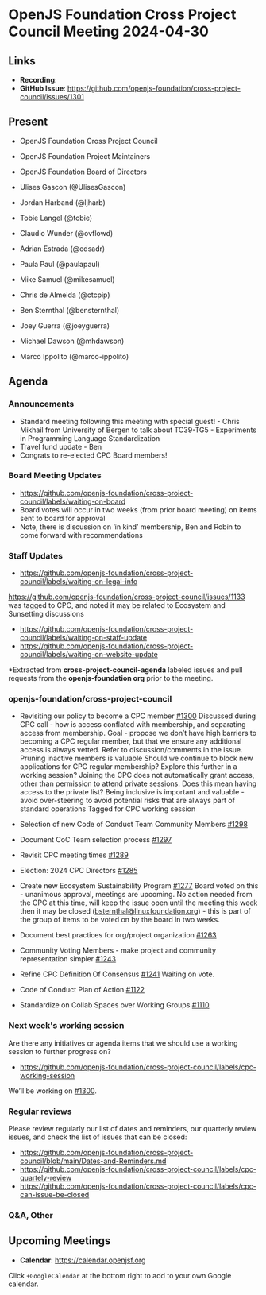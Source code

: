 # OpenJS Foundation Cross Project Council Meeting 2024-04-30

## Links

* **Recording**:
* **GitHub Issue**: https://github.com/openjs-foundation/cross-project-council/issues/1301

## Present

* OpenJS Foundation Cross Project Council
* OpenJS Foundation Project Maintainers
* OpenJS Foundation Board of Directors


* Ulises Gascon (@UlisesGascon)
* Jordan Harband (@ljharb)
* Tobie Langel (@tobie)
* Claudio Wunder (@ovflowd)
* Adrian Estrada (@edsadr)
* Paula Paul (@paulapaul)
* Mike Samuel (@mikesamuel)
* Chris de Almeida (@ctcpip)
* Ben Sternthal (@bensternthal)
* Joey Guerra (@joeyguerra)
* Michael Dawson (@mhdawson)
* Marco Ippolito (@marco-ippolito)

## Agenda

### Announcements

* Standard meeting following this meeting with special guest! - Chris
Mikhail from University of Bergen to talk about TC39-TG5 - Experiments in Programming Language Standardization
* Travel fund update - Ben
* Congrats to re-elected CPC Board members!

### Board Meeting Updates

- https://github.com/openjs-foundation/cross-project-council/labels/waiting-on-board
- Board votes will occur in two weeks (from prior board meeting) on items sent to board for approval
- Note, there is discussion on ‘in kind’ membership, Ben and Robin to come forward with recommendations

### Staff Updates

- https://github.com/openjs-foundation/cross-project-council/labels/waiting-on-legal-info

https://github.com/openjs-foundation/cross-project-council/issues/1133 was tagged to CPC, and noted it may be related to Ecosystem and Sunsetting discussions

- https://github.com/openjs-foundation/cross-project-council/labels/waiting-on-staff-update
- https://github.com/openjs-foundation/cross-project-council/labels/waiting-on-website-update

*Extracted from **cross-project-council-agenda** labeled issues and pull requests from the **openjs-foundation org** prior to the meeting.

### openjs-foundation/cross-project-council

* Revisiting our policy to become a CPC member 
[#1300](https://github.com/openjs-foundation/cross-project-council/issues/1300)
Discussed during CPC call - how is access conflated with membership, and separating access from membership. Goal - propose we don’t have high barriers to becoming a CPC regular member, but that we ensure any additional access is always vetted. Refer to discussion/comments in the issue.
Pruning inactive members is valuable
Should we continue to block new applications for CPC regular membership? Explore this further in a working session? Joining the CPC does not automatically grant access, other than permission to attend private sessions. Does this mean having access to the private list?
Being inclusive is important and valuable - avoid over-steering to avoid potential risks that are always part of standard operations
Tagged for CPC working session

* Selection of new Code of Conduct Team Community Members [#1298](https://github.com/openjs-foundation/cross-project-council/issues/1298)

* Document CoC Team selection process [#1297](https://github.com/openjs-foundation/cross-project-council/issues/1297)

* Revisit CPC meeting times [#1289](https://github.com/openjs-foundation/cross-project-council/issues/1289)

* Election: 2024 CPC Directors [#1285](https://github.com/openjs-foundation/cross-project-council/issues/1285)

* Create new Ecosystem Sustainability Program [#1277](https://github.com/openjs-foundation/cross-project-council/issues/1277)
Board voted on this - unanimous approval, meetings are upcoming. No action needed from the CPC at this time, will keep the issue open until the meeting this week then it may be closed (bsternthal@linuxfoundation.org) - this is part of the group of items to be voted on by the board in two weeks.

* Document best practices for org/project organization [#1263](https://github.com/openjs-foundation/cross-project-council/issues/1263)

* Community Voting Members - make project and community representation simpler [#1243](https://github.com/openjs-foundation/cross-project-council/issues/1243)

* Refine CPC Definition Of Consensus  [#1241](https://github.com/openjs-foundation/cross-project-council/issues/1241)
Waiting on vote.

* Code of Conduct Plan of Action [#1122](https://github.com/openjs-foundation/cross-project-council/issues/1122)

* Standardize on Collab Spaces over Working Groups [#1110](https://github.com/openjs-foundation/cross-project-council/issues/1110)


### Next week's working session

Are there any initiatives or agenda items that we should use a working session to further progress on?
- https://github.com/openjs-foundation/cross-project-council/labels/cpc-working-session

We’ll be working on [#1300](https://github.com/openjs-foundation/cross-project-council/issues/1300).

### Regular reviews

Please review regularly our list of dates and reminders, our quarterly review issues, and check the list of issues that can be closed:

- https://github.com/openjs-foundation/cross-project-council/blob/main/Dates-and-Reminders.md
- https://github.com/openjs-foundation/cross-project-council/labels/cpc-quartely-review
- https://github.com/openjs-foundation/cross-project-council/labels/cpc-can-issue-be-closed

### Q&A, Other

## Upcoming Meetings

* **Calendar**: <https://calendar.openjsf.org>

Click `+GoogleCalendar` at the bottom right to add to your own Google calendar.

